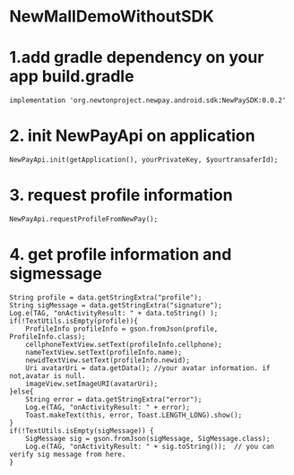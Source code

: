 # NewMallDemoWithoutSDK

# 1.add gradle dependency on your app build.gradle
```
implementation 'org.newtonproject.newpay.android.sdk:NewPaySDK:0.0.2'
```
# 2. init NewPayApi on application
```
NewPayApi.init(getApplication(), yourPrivateKey, $yourtransaferId);
```
# 3. request profile information
```
NewPayApi.requestProfileFromNewPay();
```
# 4. get profile information and sigmessage
```
String profile = data.getStringExtra("profile");
String sigMessage = data.getStringExtra("signature");
Log.e(TAG, "onActivityResult: " + data.toString() );
if(!TextUtils.isEmpty(profile)){
    ProfileInfo profileInfo = gson.fromJson(profile, ProfileInfo.class);
    cellphoneTextView.setText(profileInfo.cellphone);
    nameTextView.setText(profileInfo.name);
    newidTextView.setText(profileInfo.newid);
    Uri avatarUri = data.getData(); //your avatar information. if not,avatar is null.
    imageView.setImageURI(avatarUri);
}else{
    String error = data.getStringExtra("error");
    Log.e(TAG, "onActivityResult: " + error);
    Toast.makeText(this, error, Toast.LENGTH_LONG).show();
}
if(!TextUtils.isEmpty(sigMessage)) {
    SigMessage sig = gson.fromJson(sigMessage, SigMessage.class);
    Log.e(TAG, "onActivityResult: " + sig.toString());  // you can verify sig message from here.
}
```
